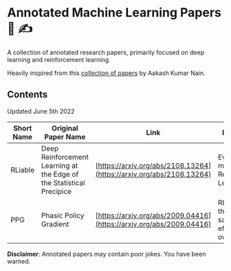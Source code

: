 # Annotated Machine Learning Papers 📑 ✍️

A collection of annotated research papers, primarily focused on deep learning and reinforcement learning.

Heavily inspired from this [collection of papers](https://github.com/AakashKumarNain/annotated_research_papers) by Aakash Kumar Nain.

## Contents

Updated June 5th 2022

| Short Name  | Original Paper Name | Link | Description |
| ----------- | ----------- |  ----------- |  ----------- |
| RLiable     | Deep Reinforcement Learning at the Edge of the Statistical Precipice | [https://arxiv.org/abs/2108.13264](https://arxiv.org/abs/2108.13264) | Evaluation metrics for Reinforcement Learning |
| PPG     | Phasic Policy Gradient | [https://arxiv.org/abs/2009.04416](https://arxiv.org/abs/2009.04416) | RL method that improves sample efficiency over PPO |


**Disclaimer**: Annotated papers may contain poor jokes. You have been warned.